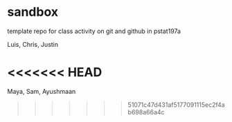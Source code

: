 # sandbox

template repo for class activity on git and github in pstat197a


Luis, Chris, Justin

<<<<<<< HEAD
=======
Maya, Sam, Ayushmaan
>>>>>>> 51071c47d431af5177091115ec2f4ab698a66a4c
